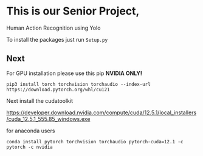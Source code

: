 # This is our Senior Project,

Human Action Recognition using Yolo 

To install the packages just run 
 	`Setup.py`
  


Next
----
For GPU installation please use this pip **NVIDIA ONLY!**

	pip3 install torch torchvision torchaudio --index-url https://download.pytorch.org/whl/cu121

Next install the cudatoolkit 

https://developer.download.nvidia.com/compute/cuda/12.5.1/local_installers/cuda_12.5.1_555.85_windows.exe

for anaconda users

	conda install pytorch torchvision torchaudio pytorch-cuda=12.1 -c pytorch -c nvidia
